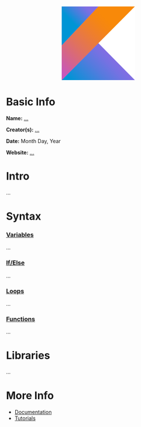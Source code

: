<p align="center"><img width="200" height="200" src="https://github.com/jgphilpott/babel/blob/main/Kotlin/logo.png"></p>

# Basic Info

**Name:** [...](wikipedia)

**Creator(s):** [...](github/wikipedia)

**Date:** Month Day, Year

**Website:** [...](?)

# Intro

...

# Syntax

### [Variables](tutorialspoint)

...

### [If/Else](tutorialspoint)

...

### [Loops](tutorialspoint)

...

### [Functions](tutorialspoint)

...

# Libraries

...

# More Info

 - [Documentation](?)
 - [Tutorials](tutorialspoint)
